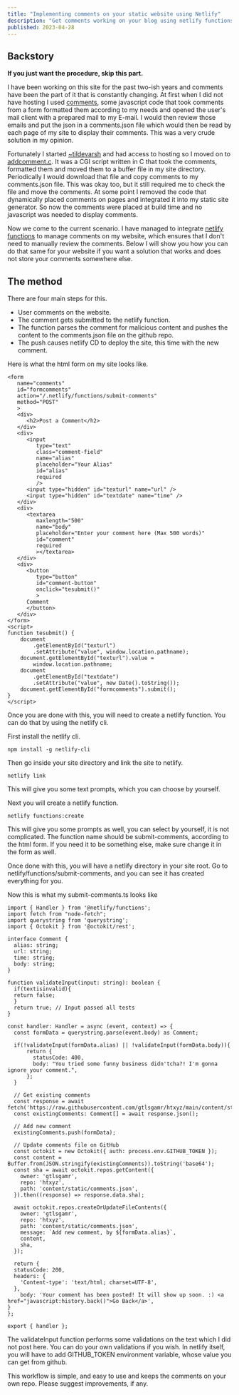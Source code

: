 ```yaml
---
title: "Implementing comments on your static website using Netlify"
description: "Get comments working on your blog using netlify functions."
published: 2023-04-28
---
```


## Backstory

**If you just want the procedure, skip this part.**

I have been working on this site for the past two-ish years and comments have
been the part of it that is constantly changing. At first when I did not have
hosting I used [comments](https://github.com/gtlsgamr/comments), some
javascript code that took comments from a form formatted them according to my
needs and opened the user's mail client with a prepared mail to my E-mail. I
would then review those emails and put the json in a comments.json file which
would then be read by each page of my site to display their comments. This was
a very crude solution in my opinion. 

Fortunately I started [~tildevarsh](https://tildevarsh.in) and had
access to hosting so I moved on to
[addcomment.c](https://github.com/gtlsgamr/addcomment.c). It was a CGI script
written in C that took the comments, formatted them and moved them to a buffer
file in my site directory. Periodically I would download that file and copy
comments to my comments.json file. This was okay too, but it still required me
to check the file and move the comments. At some point I removed the code that
dynamically placed comments on pages and integrated it into my static site
generator. So now the comments were placed at build time and no javascript was
needed to display comments.

Now we come to the current scenario. I have managed to integrate [netlify
functions](https://www.netlify.com/products/functions/) to manage comments on
my website, which ensures that I don't need to manually review the comments.
Below I will show you how you can do that same for your website if you want a
solution that works and does not store your comments somewhere else.

## The method

There are four main steps for this.

- User comments on the website.
- The comment gets submitted to the netlify function.
- The function parses the comment for malicious content and pushes the content to the comments.json file on the github repo.
- The push causes netlify CD to deploy the site, this time with the new comment.

Here is what the html form on my site looks like.

    <form
       name="comments"
       id="formcomments"
       action="/.netlify/functions/submit-comments"
       method="POST"
       >
       <div>
          <h2>Post a Comment</h2>
       </div>
       <div>
          <input
             type="text"
             class="comment-field"
             name="alias"
             placeholder="Your Alias"
             id="alias"
             required
             />
          <input type="hidden" id="texturl" name="url" />
          <input type="hidden" id="textdate" name="time" />
       </div>
       <div>
          <textarea
             maxlength="500"
             name="body"
             placeholder="Enter your comment here (Max 500 words)"
             id="comment"
             required
             ></textarea>
       </div>
       <div>
          <button
             type="button"
             id="comment-button"
             onclick="tesubmit()"
             >
          Comment
          </button>
       </div>
    </form>
    <script>
    function tesubmit() {
        document
            .getElementById("texturl")
            .setAttribute("value", window.location.pathname);
        document.getElementById("texturl").value =
            window.location.pathname;
        document
            .getElementById("textdate")
            .setAttribute("value", new Date().toString());
        document.getElementById("formcomments").submit();
    }
    </script>

Once you are done with this, you will need to create a netlify function. You can do that by using the netlify cli.

First install the netlify cli.

    npm install -g netlify-cli

Then go inside your site directory and link the site to netlify.

    netlify link

This will give you some text prompts, which you can choose by yourself.

Next you will create a netlify function.

    netlify functions:create

This will give you some prompts as well, you can select by yourself, it is not complicated. The function name should be submit-comments, according to the html form. If you need it to be something else, make sure change it in the form as well.

Once done with this, you will have a netlify directory in your site root. Go to netlify/functions/submit-comments, and you can see it has created everything for you.

Now this is what my submit-comments.ts looks like

    import { Handler } from '@netlify/functions';
    import fetch from "node-fetch";
    import querystring from 'querystring';
    import { Octokit } from '@octokit/rest';

    interface Comment {
      alias: string;
      url: string;
      time: string;
      body: string;
    }

    function validateInput(input: string): boolean {
      if(textisinvalid){
      return false;
      }
      return true; // Input passed all tests
    }

    const handler: Handler = async (event, context) => {
      const formData = querystring.parse(event.body) as Comment;

      if(!validateInput(formData.alias) || !validateInput(formData.body)){
          return {
            statusCode: 400,
            body: "You tried some funny business didn'tcha?! I'm gonna ignore your comment.",
          };
      }

      // Get existing comments
      const response = await fetch('https://raw.githubusercontent.com/gtlsgamr/htxyz/main/content/static/comments.json');
      const existingComments: Comment[] = await response.json();

      // Add new comment
      existingComments.push(formData);

      // Update comments file on GitHub
      const octokit = new Octokit({ auth: process.env.GITHUB_TOKEN });
      const content = Buffer.from(JSON.stringify(existingComments)).toString('base64');
      const sha = await octokit.repos.getContent({
        owner: 'gtlsgamr',
        repo: 'htxyz',
        path: 'content/static/comments.json',
      }).then((response) => response.data.sha);

      await octokit.repos.createOrUpdateFileContents({
        owner: 'gtlsgamr',
        repo: 'htxyz',
        path: 'content/static/comments.json',
        message: `Add new comment, by ${formData.alias}`,
        content,
        sha,
      });

      return {
      statusCode: 200,
      headers: {
        'Content-type': 'text/html; charset=UTF-8',
      },
        body: 'Your comment has been posted! It will show up soon. :) <a href="javascript:history.back()">Go Back</a>',
    }
    };

    export { handler };

The validateInput function performs some validations on the text which I did not post here. You can do your own validations if you wish. In netlify itself, you will have to add GITHUB_TOKEN environment variable, whose value you can get from github.

This workflow is simple, and easy to use and keeps the comments on your own repo. Please suggest improvements, if any.
